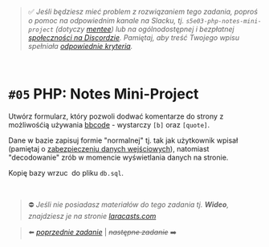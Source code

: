 > :white_check_mark: *Jeśli będziesz mieć problem z rozwiązaniem tego zadania, poproś o pomoc na odpowiednim kanale na Slacku, tj. `s5e03-php-notes-mini-project` (dotyczy [mentee](https://devmentor.pl/mentoring-javascript/)) lub na ogólnodostępnej i bezpłatnej [społeczności na Discordzie](https://devmentor.pl/discord). Pamiętaj, aby treść Twojego wpisu spełniała [odpowiednie kryteria](https://devmentor.pl/jak-prosic-o-pomoc/).*

&nbsp;

# `#05` PHP: Notes Mini-Project

Utwórz formularz, który pozwoli dodwać komentarze do strony z możliwośćią używania [bbcode](https://pl.wikipedia.org/wiki/BBCode) - wystarczy `[b]` oraz `[quote]`.

Dane w bazie zapisuj formie "normalnej" tj. tak jak użytkownik wpisał (pamiętaj o [zabezpieczeniu danych wejściowych](https://www.w3schools.com/php/filter_sanitize_special_chars.asp)), natomiast "decodowanie" zrób w momencie wyświetlania danych na stronie.

Kopię bazy wrzuc  do pliku `db.sql`.



&nbsp;
> :no_entry: *Jeśli nie posiadasz materiałów do tego zadania tj. **Wideo**, znajdziesz je na stronie [laracasts.com](https://laracasts.com/referral/bogolubow)*

> :arrow_left: [*poprzednie zadanie*](./../04) | ~~*następne zadanie*~~ :arrow_right:
